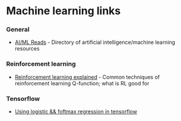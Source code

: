 # Machine learning links 

### General

* [AI/ML Reads](http://aireads.top) - Directory of artificial intelligence/machine learning resources

### Reinforcement learning 

* [Reinforcement learning explained](https://www.oreilly.com/ideas/reinforcement-learning-explained) - Common techniques of reinforcement learning
Q-function; what is RL good for

### Tensorflow

* [Using logistic && foftmax regression in tensorflow](https://blog.altoros.com/using-logistic-and-softmax-regression-in-tensorflow.html)
